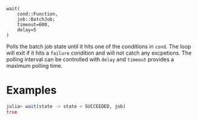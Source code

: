 ```
wait(
    cond::Function,
    job::BatchJob;
    timeout=600,
    delay=5
)
```

Polls the batch job state until it hits one of the conditions in `cond`. The loop will exit if it hits a `failure` condition and will not catch any excpetions. The polling interval can be controlled with `delay` and `timeout` provides a maximum polling time.

# Examples

```julia
julia> wait(state -> state < SUCCEEDED, job)
true
```
